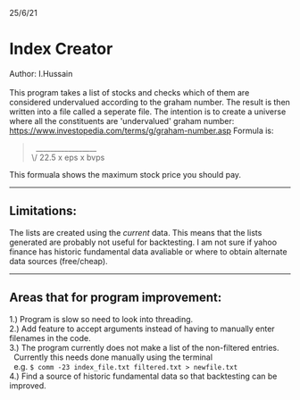 25/6/21<br/>
# Index Creator<br/>
Author: I.Hussain<br/>
<br/>
This program takes a list of stocks and checks which of them are considered undervalued according to the graham number.
The result is then written into a file called a seperate file.
The intention is to create a universe where all the constituents are 'undervalued'
graham number: https://www.investopedia.com/terms/g/graham-number.asp
Formula is:
>&nbsp; _________________<br/>
>\\/ 22.5 x eps x bvps<br/>

This formuala shows the maximum stock price you should pay. 

---------------------------------------------------------------------
## Limitations:<br/>
The lists are created using the *current* data.
This means that the lists generated are probably not useful for backtesting.
I am not sure if yahoo finance has historic fundamental data avaliable or where to obtain alternate data sources (free/cheap). 

---------------------------------------------------------------------
## Areas that for program improvement:<br/>
  1.) Program is slow so need to look into threading.<br/>
  2.) Add feature to accept arguments instead of having to manually enter filenames in the code.<br/>
  3.) The program currently does not make a list of the non-filtered entries.<br/>
  &nbsp;&nbsp;Currently this needs done manually using the terminal<br/>
  &nbsp;&nbsp;e.g. `$ comm -23 index_file.txt filtered.txt > newfile.txt`<br/>
  4.) Find a source of historic fundamental data so that backtesting can be improved.<br/>

